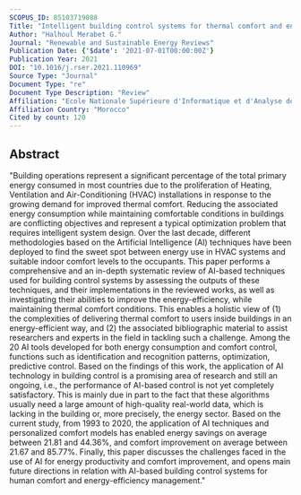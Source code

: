 ```yaml
---
SCOPUS_ID: 85103719088
Title: "Intelligent building control systems for thermal comfort and energy-efficiency: A systematic review of artificial intelligence-assisted techniques"
Author: "Halhoul Merabet G."
Journal: "Renewable and Sustainable Energy Reviews"
Publication Date: {'$date': '2021-07-01T00:00:00Z'}
Publication Year: 2021
DOI: "10.1016/j.rser.2021.110969"
Source Type: "Journal"
Document Type: "re"
Document Type Description: "Review"
Affiliation: "Ecole Nationale Supérieure d'Informatique et d'Analyse des Systèmes"
Affiliation Country: "Morocco"
Cited by count: 120
---
```


## Abstract
"Building operations represent a significant percentage of the total primary energy consumed in most countries due to the proliferation of Heating, Ventilation and Air-Conditioning (HVAC) installations in response to the growing demand for improved thermal comfort. Reducing the associated energy consumption while maintaining comfortable conditions in buildings are conflicting objectives and represent a typical optimization problem that requires intelligent system design. Over the last decade, different methodologies based on the Artificial Intelligence (AI) techniques have been deployed to find the sweet spot between energy use in HVAC systems and suitable indoor comfort levels to the occupants. This paper performs a comprehensive and an in-depth systematic review of AI-based techniques used for building control systems by assessing the outputs of these techniques, and their implementations in the reviewed works, as well as investigating their abilities to improve the energy-efficiency, while maintaining thermal comfort conditions. This enables a holistic view of (1) the complexities of delivering thermal comfort to users inside buildings in an energy-efficient way, and (2) the associated bibliographic material to assist researchers and experts in the field in tackling such a challenge. Among the 20 AI tools developed for both energy consumption and comfort control, functions such as identification and recognition patterns, optimization, predictive control. Based on the findings of this work, the application of AI technology in building control is a promising area of research and still an ongoing, i.e., the performance of AI-based control is not yet completely satisfactory. This is mainly due in part to the fact that these algorithms usually need a large amount of high-quality real-world data, which is lacking in the building or, more precisely, the energy sector. Based on the current study, from 1993 to 2020, the application of AI techniques and personalized comfort models has enabled energy savings on average between 21.81 and 44.36%, and comfort improvement on average between 21.67 and 85.77%. Finally, this paper discusses the challenges faced in the use of AI for energy productivity and comfort improvement, and opens main future directions in relation with AI-based building control systems for human comfort and energy-efficiency management."
